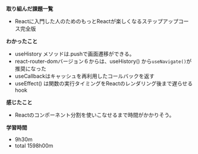 **取り組んだ課題一覧**
* Reactに入門した人のためのもっとReactが楽しくなるステップアップコース完全版

**わかったこと**
* useHistory メソッドは.pushで画面遷移ができる。
* react-router-domバージョン６からは、useHistory() から`useNavigate()`が推奨になった
* useCallbackはキャッシュを再利用したコールバックを返す
* useEffect() は関数の実行タイミングをReactのレンダリング後まで遅らせるhook

**感じたこと**
* Reactのコンポーネント分割を使いこなせるまで時間がかかりそう。

**学習時間**
* 9h30m
 * total 1598h00m
